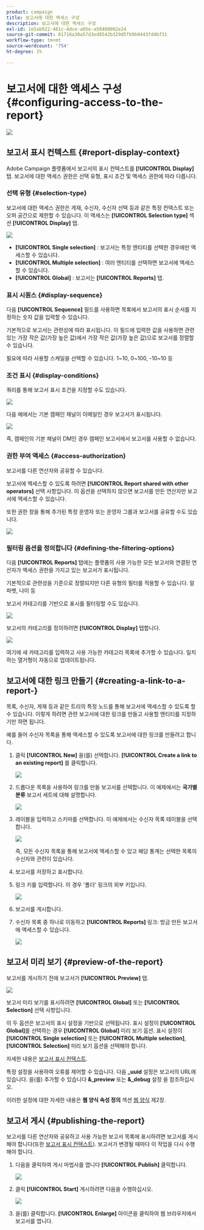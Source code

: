 ```yaml
---
product: campaign
title: 보고서에 대한 액세스 구성
description: 보고서에 대한 액세스 구성
exl-id: 1e5ab922-481c-4dce-a05e-a58408002e24
source-git-commit: 81716a30a57d3ed8542b329d5fb9b0443fd4bf31
workflow-type: tm+mt
source-wordcount: '754'
ht-degree: 1%

---
```


# 보고서에 대한 액세스 구성{#configuring-access-to-the-report}

![](../../assets/common.svg)

## 보고서 표시 컨텍스트 {#report-display-context}

Adobe Campaign 플랫폼에서 보고서의 표시 컨텍스트를 **[!UICONTROL Display]** 탭. 보고서에 대한 액세스 권한은 선택 유형, 표시 조건 및 액세스 권한에 따라 다릅니다.

### 선택 유형 {#selection-type}

보고서에 대한 액세스 권한은 게재, 수신자, 수신자 선택 등과 같은 특정 컨텍스트 또는 오퍼 공간으로 제한할 수 있습니다. 이 액세스는 **[!UICONTROL Selection type]** 섹션 **[!UICONTROL Display]** 탭.

![](assets/s_ncs_advuser_report_visibility_4.png)

* **[!UICONTROL Single selection]** : 보고서는 특정 엔티티를 선택한 경우에만 액세스할 수 있습니다.
* **[!UICONTROL Multiple selection]** : 여러 엔티티를 선택하면 보고서에 액세스할 수 있습니다.
* **[!UICONTROL Global]** : 보고서는 **[!UICONTROL Reports]** 탭.

### 표시 시퀀스 {#display-sequence}

다음 **[!UICONTROL Sequence]** 필드를 사용하면 목록에서 보고서의 표시 순서를 지정하는 숫자 값을 입력할 수 있습니다.

기본적으로 보고서는 관련성에 따라 표시됩니다. 이 필드에 입력한 값을 사용하면 관련 있는 가장 작은 값(가장 높은 값)에서 가장 작은 값(가장 높은 값)으로 보고서를 정렬할 수 있습니다.

필요에 따라 사용할 스케일을 선택할 수 있습니다. 1~10, 0~100, -10~10 등

### 조건 표시 {#display-conditions}

쿼리를 통해 보고서 표시 조건을 지정할 수도 있습니다.

![](assets/s_ncs_advuser_report_visibility_5.png)

다음 예에서는 기본 캠페인 채널이 이메일인 경우 보고서가 표시됩니다.

![](assets/s_ncs_advuser_report_visibility_6.png)

즉, 캠페인의 기본 채널이 DM인 경우 캠페인 보고서에서 보고서를 사용할 수 없습니다.

### 권한 부여 액세스 {#access-authorization}

보고서를 다른 연산자와 공유할 수 있습니다.

보고서에 액세스할 수 있도록 하려면 **[!UICONTROL Report shared with other operators]** 선택 사항입니다. 이 옵션을 선택하지 않으면 보고서를 만든 연산자만 보고서에 액세스할 수 있습니다.

또한 권한 창을 통해 추가된 특정 운영자 또는 운영자 그룹과 보고서를 공유할 수도 있습니다.

![](assets/s_ncs_advuser_report_visibility_8.png)

### 필터링 옵션을 정의합니다 {#defining-the-filtering-options}

다음 **[!UICONTROL Reports]** 탭에는 플랫폼의 사용 가능한 모든 보고서와 연결된 연산자가 액세스 권한을 가지고 있는 보고서가 표시됩니다.

기본적으로 관련성을 기준으로 정렬되지만 다른 유형의 필터를 적용할 수 있습니다. 알파벳, 나이 등

보고서 카테고리를 기반으로 표시를 필터링할 수도 있습니다.

![](assets/report_ovv_select_type.png)

보고서의 카테고리를 정의하려면 **[!UICONTROL Display]** 탭합니다.

![](assets/report_select_category.png)

여기에 새 카테고리를 입력하고 사용 가능한 카테고리 목록에 추가할 수 있습니다. 일치하는 열거형이 자동으로 업데이트됩니다.

## 보고서에 대한 링크 만들기 {#creating-a-link-to-a-report-}

목록, 수신자, 게재 등과 같은 트리의 특정 노드를 통해 보고서에 액세스할 수 있도록 할 수 있습니다. 이렇게 하려면 관련 보고서에 대한 링크를 만들고 사용할 엔티티를 지정하기만 하면 됩니다.

예를 들어 수신자 목록을 통해 액세스할 수 있도록 보고서에 대한 링크를 만들려고 합니다.

1. 클릭 **[!UICONTROL New]** 을(를) 선택합니다. **[!UICONTROL Create a link to an existing report]** 를 클릭합니다.

   ![](assets/s_ncs_advuser_report_wizard_link_01.png)

1. 드롭다운 목록을 사용하여 링크를 만들 보고서를 선택합니다. 이 예제에서는 **국가별 분류** 보고서 세트에 대해 설명합니다.

   ![](assets/s_ncs_advuser_report_wizard_link_02.png)

1. 레이블을 입력하고 스키마를 선택합니다. 이 예제에서는 수신자 목록 테이블을 선택합니다.

   ![](assets/s_ncs_advuser_report_wizard_link_03.png)

   즉, 모든 수신자 목록을 통해 보고서에 액세스할 수 있고 해당 통계는 선택한 목록의 수신자와 관련이 있습니다.

1. 보고서를 저장하고 표시합니다.
1. 링크 키를 입력합니다. 이 경우 &#39;폴더&#39; 링크의 외부 키입니다.

   ![](assets/s_ncs_advuser_report_wizard_link_04.png)

1. 보고서를 게시합니다.
1. 수신자 목록 중 하나로 이동하고 **[!UICONTROL Reports]** 링크: 방금 만든 보고서에 액세스할 수 있습니다.

   ![](assets/s_ncs_advuser_report_wizard_link_05.png)

## 보고서 미리 보기 {#preview-of-the-report}

보고서를 게시하기 전에 보고서가 **[!UICONTROL Preview]** 탭.

![](assets/s_ncs_advuser_report_preview_01.png)

보고서 미리 보기를 표시하려면 **[!UICONTROL Global]** 또는 **[!UICONTROL Selection]** 선택 사항입니다.

이 두 옵션은 보고서의 표시 설정을 기반으로 선택됩니다. 표시 설정이 **[!UICONTROL Global]**&#x200B;를 선택하는 경우 **[!UICONTROL Global]** 미리 보기 옵션. 표시 설정이 **[!UICONTROL Single selection]** 또는 **[!UICONTROL Multiple selection]**, **[!UICONTROL Selection]** 미리 보기 옵션을 선택해야 합니다.

자세한 내용은 [보고서 표시 컨텍스트](#report-display-context).

특정 설정을 사용하여 오류를 제어할 수 있습니다. 다음 **_uuid** 설정은 보고서의 URL에 있습니다. 을(를) 추가할 수 있습니다 **&amp;_preview** 또는 **&amp;_debug** 설정 을 참조하십시오.

이러한 설정에 대한 자세한 내용은 **웹 양식 속성 정의** 섹션 [웹 양식](../../web/using/about-web-forms.md) 제2장.

## 보고서 게시 {#publishing-the-report}

보고서를 다른 연산자와 공유하고 사용 가능한 보고서 목록에 표시하려면 보고서를 게시해야 합니다(또한 [보고서 표시 컨텍스트](#report-display-context)). 보고서가 변경될 때마다 이 작업을 다시 수행해야 합니다.

1. 다음을 클릭하여 게시 마법사를 엽니다 **[!UICONTROL Publish]** 클릭합니다.

   ![](assets/s_ncs_advuser_report_publish_01.png)

1. 클릭 **[!UICONTROL Start]** 게시하려면 다음을 수행하십시오.

   ![](assets/s_ncs_advuser_report_publish_02.png)

1. 을(를) 클릭합니다. **[!UICONTROL Enlarge]** 아이콘을 클릭하여 웹 브라우저에서 보고서를 엽니다.
